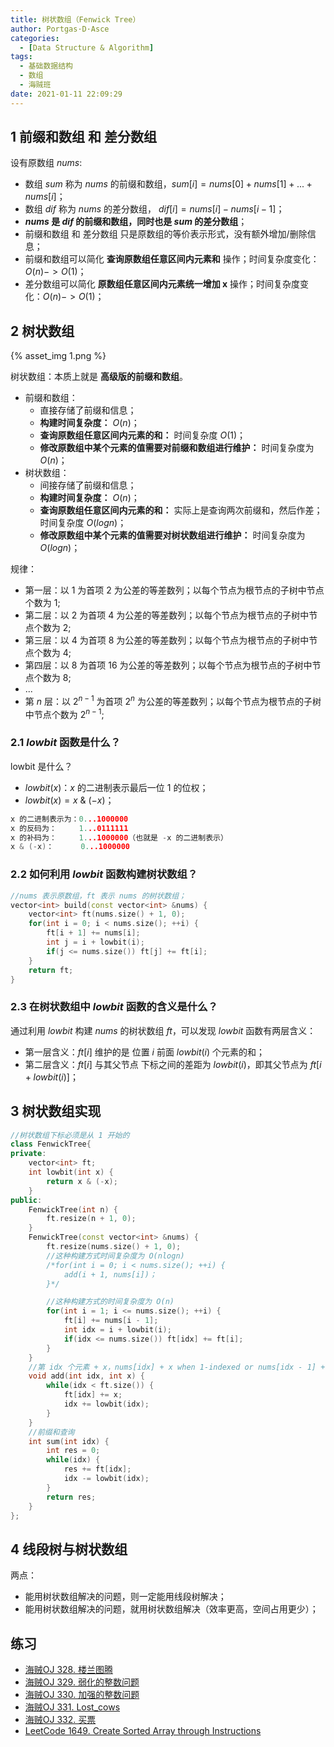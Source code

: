 ```yaml
---
title: 树状数组（Fenwick Tree）
author: Portgas·D·Asce
categories:
  - [Data Structure & Algorithm]
tags:
  - 基础数据结构
  - 数组
  - 海贼班
date: 2021-01-11 22:09:29
---
```


<!--more-->
## 1 前缀和数组 和 差分数组
设有原数组 $nums$:
- 数组 $sum$ 称为 $nums$ 的前缀和数组，$sum[i] = nums[0] + nums[1] + ... + nums[i]$；
- 数组 $dif$ 称为 $nums$ 的差分数组， $dif[i] = nums[i] - nums[i - 1]$；
- **$nums$ 是 $dif$ 的前缀和数组，同时也是 $sum$ 的差分数组**；
- 前缀和数组 和 差分数组 只是原数组的等价表示形式，没有额外增加/删除信息；
- 前缀和数组可以简化 **查询原数组任意区间内元素和** 操作；时间复杂度变化：$O(n)->O(1)$；
- 差分数组可以简化 **原数组任意区间内元素统一增加 x** 操作；时间复杂度变化：$O(n)->O(1)$；

## 2 树状数组
{% asset_img 1.png %}

树状数组：本质上就是 **高级版的前缀和数组**。
- 前缀和数组：
  - 直接存储了前缀和信息；
  - **构建时间复杂度：** $O(n)$；
  - **查询原数组任意区间内元素的和：** 时间复杂度 $O(1)$；
  - **修改原数组中某个元素的值需要对前缀和数组进行维护：** 时间复杂度为 $O(n)$；
- 树状数组：
  - 间接存储了前缀和信息；
  - **构建时间复杂度：** $O(n)$；
  - **查询原数组任意区间内元素的和：** 实际上是查询两次前缀和，然后作差；时间复杂度 $O(logn)$；
  - **修改原数组中某个元素的值需要对树状数组进行维护：** 时间复杂度为 $O(logn)$；

规律：
- 第一层：以 1 为首项 2 为公差的等差数列；以每个节点为根节点的子树中节点个数为 1;
- 第二层：以 2 为首项 4 为公差的等差数列；以每个节点为根节点的子树中节点个数为 2;
- 第三层：以 4 为首项 8 为公差的等差数列；以每个节点为根节点的子树中节点个数为 4;
- 第四层：以 8 为首项 16 为公差的等差数列；以每个节点为根节点的子树中节点个数为 8;
- ...
- 第 $n$ 层：以 $2^{n - 1}$ 为首项 $2^n$ 为公差的等差数列；以每个节点为根节点的子树中节点个数为 $2^{n - 1}$;

### 2.1 $lowbit$ 函数是什么？
lowbit 是什么？
- $lowbit(x)$：$x$ 的二进制表示最后一位 $1$ 的位权；
- $lowbit(x) = x\ \&\ (-x)$；

```cpp
x 的二进制表示为：0...1000000
x 的反码为：     1...0111111
x 的补码为：     1...1000000（也就是 -x 的二进制表示）
x & (-x)：      0...1000000
```
### 2.2 如何利用 $lowbit$ 函数构建树状数组？
```cpp
//nums 表示原数组，ft 表示 nums 的树状数组；
vector<int> build(const vector<int> &nums) {
    vector<int> ft(nums.size() + 1, 0);
    for(int i = 0; i < nums.size(); ++i) {
        ft[i + 1] += nums[i];
        int j = i + lowbit(i);
        if(j <= nums.size()) ft[j] += ft[i];
    }
    return ft;
}
```

### 2.3 在树状数组中 $lowbit$ 函数的含义是什么？
通过利用 $lowbit$ 构建 $nums$ 的树状数组 $ft$，可以发现 $lowbit$ 函数有两层含义：
- 第一层含义：$ft[i]$ 维护的是 位置 $i$ 前面 $lowbit(i)$ 个元素的和；
- 第二层含义：$ft[i]$ 与其父节点 下标之间的差距为 $lowbit(i)$，即其父节点为 $ft[i + lowbit(i)]$；

## 3 树状数组实现
```cpp
//树状数组下标必须是从 1 开始的
class FenwickTree{
private:
    vector<int> ft;
    int lowbit(int x) {
        return x & (-x);
    }
public:
    FenwickTree(int n) {
        ft.resize(n + 1, 0);
    }
    FenwickTree(const vector<int> &nums) {
        ft.resize(nums.size() + 1, 0);
        //这种构建方式时间复杂度为 O(nlogn)
        /*for(int i = 0; i < nums.size(); ++i) {
            add(i + 1, nums[i])；
        }*/

        //这种构建方式的时间复杂度为 O(n)
        for(int i = 1; i <= nums.size(); ++i) {
            ft[i] += nums[i - 1];
            int idx = i + lowbit(i);
            if(idx <= nums.size()) ft[idx] += ft[i];
        }
    }
    //第 idx 个元素 + x，nums[idx] + x when 1-indexed or nums[idx - 1] + x when 0-indexed
    void add(int idx, int x) {
        while(idx < ft.size()) {
            ft[idx] += x;
            idx += lowbit(idx);
        }
    }
    //前缀和查询
    int sum(int idx) {
        int res = 0;
        while(idx) {
            res += ft[idx];
            idx -= lowbit(idx);
        }
        return res;
    }
};
```

## 4 线段树与树状数组
两点：
- 能用树状数组解决的问题，则一定能用线段树解决；
- 能用树状数组解决的问题，就用树状数组解决（效率更高，空间占用更少）；

## 练习
- [海贼OJ 328. 楼兰图腾](http://oj.haizeix.com/problem/328)
- [海贼OJ 329. 弱化的整数问题](http://oj.haizeix.com/problem/329)
- [海贼OJ 330. 加强的整数问题](http://oj.haizeix.com/problem/330)
- [海贼OJ 331. Lost_cows](http://oj.haizeix.com/problem/331)
- [海贼OJ 332. 买票](http://oj.haizeix.com/problem/332)
- [LeetCode 1649. Create Sorted Array through Instructions](https://leetcode.com/problems/create-sorted-array-through-instructions/)